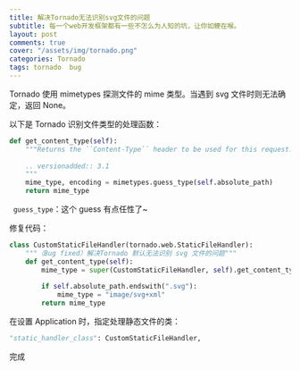 ```yaml
---
title: 解决Tornado无法识别svg文件的问题
subtitle: 每一个web开发框架都有一些不怎么为人知的坑，让你如鲠在喉。
layout: post
comments: true
cover: "/assets/img/tornado.png"
categories: Tornado
tags: tornado  bug
---
```


Tornado 使用 mimetypes 探测文件的 mime 类型。当遇到 svg 文件时则无法确定，返回 None。

以下是 Tornado 识别文件类型的处理函数：

```python 
def get_content_type(self):
    """Returns the ``Content-Type`` header to be used for this request.
 
    .. versionadded:: 3.1
    """
    mime_type, encoding = mimetypes.guess_type(self.absolute_path)
    return mime_type
```

` guess_type`：这个 guess 有点任性了~


修复代码：


```python 
class CustomStaticFileHandler(tornado.web.StaticFileHandler):
    """（Bug fixed）解决Tornado 默认无法识别 svg 文件的问题"""
    def get_content_type(self):
        mime_type = super(CustomStaticFileHandler, self).get_content_type()
        
        if self.absolute_path.endswith(".svg"):
            mime_type = "image/svg+xml"
        return mime_type
```

在设置 Application 时，指定处理静态文件的类：

```python 
"static_handler_class": CustomStaticFileHandler,
```

完成